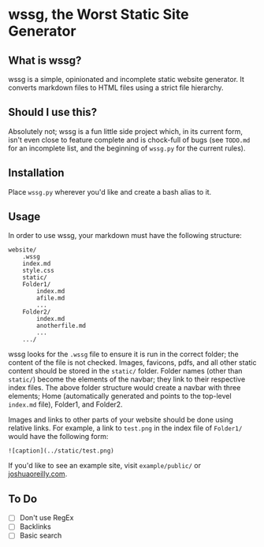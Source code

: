 # wssg, the Worst Static Site Generator

## What is wssg?

wssg is a simple, opinionated and incomplete static website generator.
It converts markdown files to HTML files using a strict file hierarchy.

## Should I use this?

Absolutely not; wssg is a fun little side project which, in its current form, isn't even close to feature complete and is chock-full of bugs (see `TODO.md` for an incomplete list, and the beginning of `wssg.py` for the current rules).

## Installation

Place `wssg.py` wherever you'd like and create a bash alias to it.

## Usage

In order to use wssg, your markdown must have the following structure:

```
website/
	.wssg
	index.md
	style.css
	static/
	Folder1/
		index.md
		afile.md
		...
	Folder2/
		index.md
		anotherfile.md
		...
	.../
```

wssg looks for the `.wssg` file to ensure it is run in the correct folder; the content of the file is not checked.
Images, favicons, pdfs, and all other static content should be stored in the `static/` folder.
Folder names (other than `static/`) become the elements of the navbar; they link to their respective index files.
The above folder structure would create a navbar with three elements; Home (automatically generated and points to the top-level `index.md` file), Folder1, and Folder2.

Images and links to other parts of your website should be done using relative links.
For example, a link to `test.png` in the index file of `Folder1/` would have the following form:

```
![caption](../static/test.png)
```

If you'd like to see an example site, visit `example/public/` or [joshuaoreilly.com](https://joshuaoreilly.com/).

## To Do

- [ ] Don't use RegEx
- [ ] Backlinks
- [ ] Basic search
